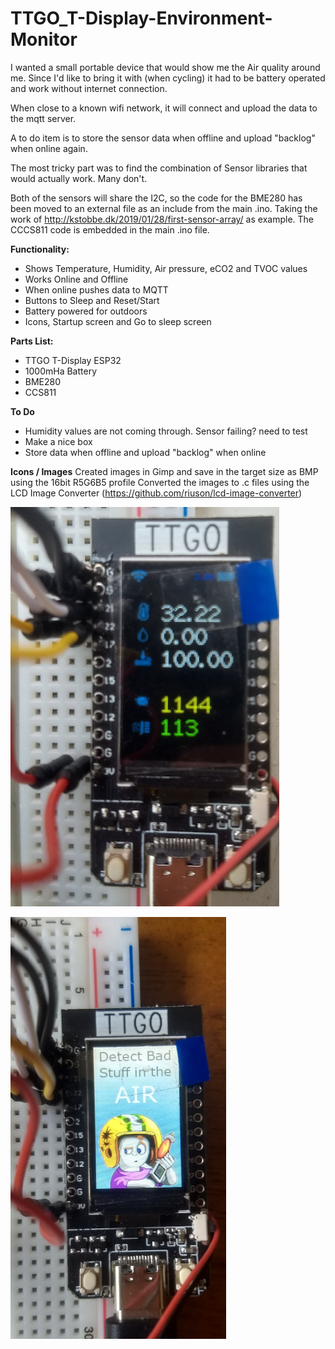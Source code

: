 # TTGO_T-Display-Environment-Monitor

I wanted a small portable device that would show me the Air quality around me. Since I'd like to bring it with (when cycling) it had to be battery operated and work without internet connection.

When close to a known wifi network, it will connect and upload the data to the mqtt server.

A to do item is to store the sensor data when offline and upload "backlog" when online again.

The most tricky part was to find the combination of Sensor libraries that would actually work. Many don't.

Both of the sensors will share the I2C, so the code for the BME280 has been moved to an external file as an include from the main .ino. Taking the work of http://kstobbe.dk/2019/01/28/first-sensor-array/ as example. The CCCS811 code is embedded in the main .ino file.


**Functionality:**
- Shows Temperature, Humidity, Air pressure, eCO2 and TVOC values
- Works Online and Offline
- When online pushes data to MQTT 
- Buttons to Sleep and Reset/Start
- Battery powered for outdoors
- Icons, Startup screen and Go to sleep screen

**Parts List:**
- TTGO T-Display ESP32
- 1000mHa Battery
- BME280
- CCS811

**To Do**
- Humidity values are not coming through. Sensor failing? need to test
- Make a nice box
- Store data when offline and upload "backlog" when online

**Icons / Images**
Created images in Gimp and save in the target size as BMP using the 16bit R5G6B5 profile
Converted the images to .c files using the LCD Image Converter (https://github.com/riuson/lcd-image-converter)

![ui](https://github.com/alexkoppelman/TTGO_T-Display-Environment-Monitor/blob/master/images/screen.jpg?raw=true)

![Startup screen](https://github.com/alexkoppelman/TTGO_T-Display-Environment-Monitor/blob/master/images/startup.jpg?raw=true)
